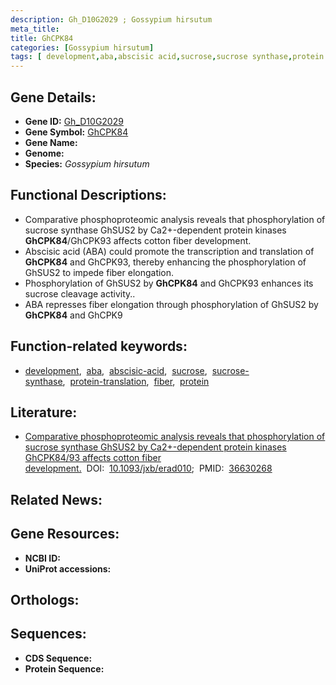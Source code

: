 ```yaml
---
description: Gh_D10G2029 ; Gossypium hirsutum
meta_title:
title: GhCPK84
categories: [Gossypium hirsutum]
tags: [ development,aba,abscisic acid,sucrose,sucrose synthase,protein translation,fiber,protein ]
---
```


## Gene Details:
- **Gene ID:** [Gh_D10G2029]()
- **Gene Symbol:** <u>GhCPK84</u>
- **Gene Name:** 
- **Genome:** []()
- **Species:** *Gossypium hirsutum*

## Functional Descriptions:
   - Comparative phosphoproteomic analysis reveals that phosphorylation of sucrose synthase GhSUS2 by Ca2+-dependent protein kinases **GhCPK84**/GhCPK93 affects cotton fiber development.
   - Abscisic acid (ABA) could promote the transcription and translation of **GhCPK84** and GhCPK93, thereby enhancing the phosphorylation of GhSUS2 to impede fiber elongation.
   - Phosphorylation of GhSUS2 by **GhCPK84** and GhCPK93 enhances its sucrose cleavage activity..
   - ABA represses fiber elongation through phosphorylation of GhSUS2 by **GhCPK84** and GhCPK9

## Function-related keywords:
   - [development](/tags/development/),&nbsp;&nbsp;[aba](/tags/aba/),&nbsp;&nbsp;[abscisic-acid](/tags/abscisic-acid/),&nbsp;&nbsp;[sucrose](/tags/sucrose/),&nbsp;&nbsp;[sucrose-synthase](/tags/sucrose-synthase/),&nbsp;&nbsp;[protein-translation](/tags/protein-translation/),&nbsp;&nbsp;[fiber](/tags/fiber/),&nbsp;&nbsp;[protein](/tags/protein/)

## Literature:
   - [Comparative phosphoproteomic analysis reveals that phosphorylation of sucrose synthase GhSUS2 by Ca2+-dependent protein kinases GhCPK84/93 affects cotton fiber development.](https://doi.org/10.1093/jxb/erad010)&nbsp;&nbsp;DOI:&nbsp;&nbsp;[10.1093/jxb/erad010](https://doi.org/10.1093/jxb/erad010);&nbsp;&nbsp;PMID:&nbsp;&nbsp;[36630268](https://pubmed.ncbi.nlm.nih.gov/36630268/)

## Related News:

## Gene Resources:
- **NCBI ID:**  [](https://www.ncbi.nlm.nih.gov/gene/?term=)
- **UniProt accessions:**  [](https://www.uniprot.org/uniprotkb//entry)

## Orthologs:

## Sequences:
- **CDS Sequence:**
- **Protein Sequence:**
